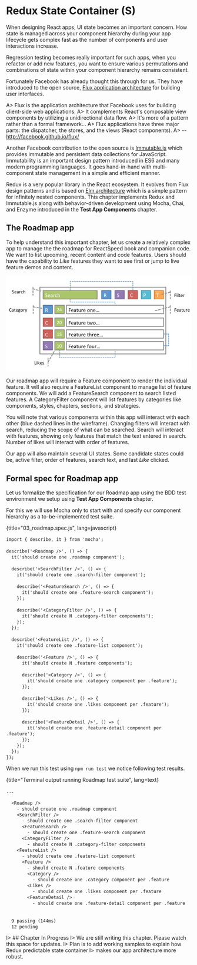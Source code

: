 # Redux State Container (S)

When designing React apps, UI state becomes an important concern. How state is managed
across your component hierarchy during your app lifecycle gets complex fast as
the number of components and user interactions increase.

Regression testing becomes really important for such
apps, when you refactor or add new features, you want to ensure various permutations
and combinations of state within your component hierarchy remains consistent.

Fortunately Facebook has already thought this through for us. They have introduced
to the open source, [Flux application architecture][3] for building user interfaces.

A> Flux is the application architecture that Facebook uses for building client-side web applications.
A> It complements React's composable view components by utilizing a unidirectional data flow.
A> It's more of a pattern rather than a formal framework...
A> Flux applications have three major parts: the dispatcher, the stores, and the views (React components).
A> -- http://facebook.github.io/flux/

Another Facebook contribution to the open source is [Immutable.js][1] which provides
immutable and persistent data collections for JavaScript. Immutability is an important
design pattern introduced in ES6 and many modern programming languages. It goes hand-in-hand
with multi-component state management in a simple and efficient manner.

Redux is a very popular library in the React ecosystem.
It evolves from Flux design patterns and is based on [Elm architecture][2] which is a simple
pattern for infinitely nested components. This chapter implements Redux and Immutable.js
along with behavior-driven development using Mocha, Chai, and Enzyme
introduced in the **Test App Components** chapter.

## The Roadmap app

To help understand this important chapter, let us create a relatively complex app
to manage the the roadmap for ReactSpeed book and companion code. We want to list
upcoming, recent content and code features. Users should have the capability
to *Like* features they want to see first or jump to live feature demos and content.

![Roadmap app wireframe](images/roadmap.jpg)

Our roadmap app will require a Feature component to render the individual feature.
It will also require a FeatureList component to manage list of feature components. We will
add a FeatureSearch component to search listed features.
A CategoryFilter component will list features by categories like
components, styles, chapters, sections, and strategies.

You will note that various components within this app will interact with each
other (blue dashed lines in the wireframe). Changing filters will interact with search,
reducing the scope of what can be searched. Search will interact with features, showing only features
that match the text entered in search. Number of likes will interact with order of features.

Our app will also maintain several UI states. Some candidate states could be,
active filter, order of features, search text, and last *Like* clicked.

## Formal spec for Roadmap app

Let us formalize the specification for our Roadmap app using the BDD test environment
we setup using **Test App Components** chapter.

For this we will use Mocha only to start with and specify our component hierarchy
as a to-be-implemented test suite.

{title="03_roadmap.spec.js", lang=javascript}
~~~~~~~
import { describe, it } from 'mocha';

describe('<Roadmap />', () => {
  it('should create one .roadmap component');

  describe('<SearchFilter />', () => {
    it('should create one .search-filter component');

    describe('<FeatureSearch />', () => {
      it('should create one .feature-search component');
    });

    describe('<CategoryFilter />', () => {
      it('should create N .category-filter components');
    });
  });

  describe('<FeatureList />', () => {
    it('should create one .feature-list component');

    describe('<Feature />', () => {
      it('should create N .feature components');

      describe('<Category />', () => {
        it('should create one .category component per .feature');
      });

      describe('<Likes />', () => {
        it('should create one .likes component per .feature');
      });

      describe('<FeatureDetail />', () => {
        it('should create one .feature-detail component per .feature');
      });
    });
  });
});
~~~~~~~

When we run this test using ```npm run test``` we notice following test results.

{title="Terminal output running Roadmap test suite", lang=text}
~~~~~~~
...

  <Roadmap />
    - should create one .roadmap component
    <SearchFilter />
      - should create one .search-filter component
      <FeatureSearch />
        - should create one .feature-search component
      <CategoryFilter />
        - should create N .category-filter components
    <FeatureList />
      - should create one .feature-list component
      <Feature />
        - should create N .feature components
        <Category />
          - should create one .category component per .feature
        <Likes />
          - should create one .likes component per .feature
        <FeatureDetail />
          - should create one .feature-detail component per .feature


  9 passing (144ms)
  12 pending
~~~~~~~



I> ## Chapter In Progress
I> We are still writing this chapter. Please watch this space for updates.
I> Plan is to add working samples to explain how Redux predictable state container
I> makes our app architecture more robust.

[1]: https://github.com/facebook/immutable-js
[2]: http://guide.elm-lang.org/architecture/index.html
[3]: http://facebook.github.io/flux/
